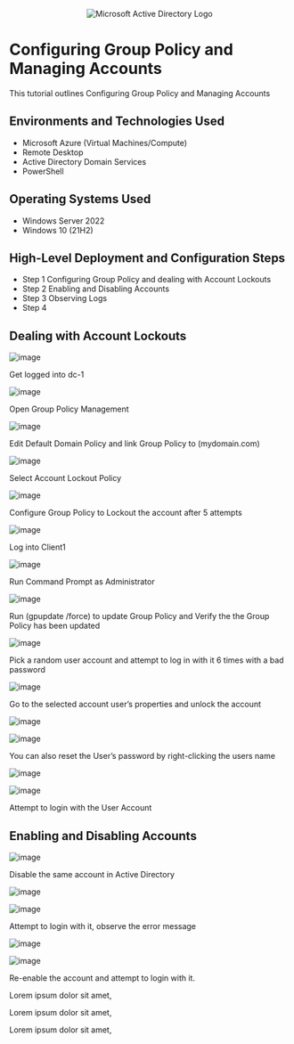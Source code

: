 <p align="center">
<img src="https://i.imgur.com/pU5A58S.png" alt="Microsoft Active Directory Logo"/>
</p>

<h1>Configuring Group Policy and Managing Accounts</h1>
This tutorial outlines Configuring Group Policy and Managing Accounts<br />

<h2>Environments and Technologies Used</h2>

- Microsoft Azure (Virtual Machines/Compute)
- Remote Desktop
- Active Directory Domain Services
- PowerShell

<h2>Operating Systems Used </h2>

- Windows Server 2022
- Windows 10 (21H2)

<h2>High-Level Deployment and Configuration Steps</h2>

- Step 1 Configuring Group Policy and dealing with Account Lockouts
- Step 2 Enabling and Disabling Accounts
- Step 3 Observing Logs
- Step 4

<h2>Dealing with Account Lockouts</h2>

![image](https://github.com/user-attachments/assets/2862de21-e154-4b52-8bd2-7d19fe5edecc)

<p>
Get logged into dc-1
</p>

![image](https://github.com/user-attachments/assets/b55206c6-d672-4d05-8daf-cd0675a55494)

<p>
Open Group Policy Management
</p>

![image](https://github.com/user-attachments/assets/12315ea0-e7c6-4525-be65-a0b6abcb800e)

<p>
Edit Default Domain Policy and link Group Policy to (mydomain.com)
</p>

![image](https://github.com/user-attachments/assets/976fe198-cbba-4dfa-91da-bdb2c7c1257f)

<p>
Select Account Lockout Policy
</p>

![image](https://github.com/user-attachments/assets/570a300a-6fcc-4e28-9a90-a506a2670353)

<p>
Configure Group Policy to Lockout the account after 5 attempts
</p>

![image](https://github.com/user-attachments/assets/7a8f20c5-10f2-43dd-8b2d-60b6541ebc92)

<p>
Log into Client1
</p>

![image](https://github.com/user-attachments/assets/140d33de-2e38-49d4-8fe7-adbb10225b4f)

<p>
Run Command Prompt as Administrator
</p>

![image](https://github.com/user-attachments/assets/0e2c103f-9519-4472-8269-b59051cf37f9)

<p>
Run (gpupdate /force) to update Group Policy and Verify the the Group Policy has been updated
</p>

![image](https://github.com/user-attachments/assets/acba1c5a-939a-48bd-897a-8b1c97726f6c)

<p>
Pick a random user account and attempt to log in with it 6 times with a bad password
</p>

![image](https://github.com/user-attachments/assets/fbc429ad-0b1e-41e9-81c5-d2c09bc78af6)

<p>
Go to the selected account user’s properties and unlock the account
</p>

![image](https://github.com/user-attachments/assets/2aefc995-c30e-40ab-b8ba-d43ed083b434)

![image](https://github.com/user-attachments/assets/d3883523-264b-471c-8cdc-878440112ff1)

<p>
You can also reset the User’s password by right-clicking the users name
</p>

![image](https://github.com/user-attachments/assets/63980287-2bf1-4dda-bd68-c248dfe11dbe)

![image](https://github.com/user-attachments/assets/385fdbfe-41ef-4f27-aec9-057617b193c5)



<p>
Attempt to login with the User Account
</p>


<h2>Enabling and Disabling Accounts</h2>

![image](https://github.com/user-attachments/assets/c8eb855a-5e88-4550-b02a-f903021d63a5)


<p>
Disable the same account in Active Directory
</p>

![image](https://github.com/user-attachments/assets/060ed14e-311e-4b3a-b673-2911f1335c52)

![image](https://github.com/user-attachments/assets/08413cbd-5542-4b52-8dfe-b3bb8917cfe9)

<p>
Attempt to login with it, observe the error message
</p>

![image](https://github.com/user-attachments/assets/9a83a615-1c49-4550-a94f-89de5bb93fc2)

![image](https://github.com/user-attachments/assets/03db616f-84ae-43d6-b282-379766eafcc6)

<p>
Re-enable the account and attempt to login with it.
</p>


<p>
Lorem ipsum dolor sit amet, 
</p>


<p>
Lorem ipsum dolor sit amet, 
</p>


<p>
Lorem ipsum dolor sit amet, 
</p>
